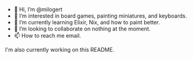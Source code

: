 - 👋 Hi, I’m @milogert
- 👀 I’m interested in board games, painting miniatures, and keyboards.
- 🌱 I’m currently learning Elixir, Nix, and how to paint better.
- 💞️ I’m looking to collaborate on nothing at the moment.
- 📫 How to reach me email.

I'm also currently working on this README.

<!---
milogert/milogert is a ✨ special ✨ repository because its `README.md` (this file) appears on your GitHub profile.
You can click the Preview link to take a look at your changes.
--->
